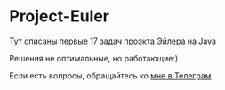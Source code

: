 # Project-Euler
Тут описаны первые 17 задач [проэкта Эйлера](https://projecteuler.net/about) на Java

Решения не оптимальные, но работающие:)

Если есть вопросы, обращайтесь ко [мне в Телеграм](https://t.me/AndreyYudov)